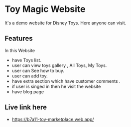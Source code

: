 # Toy Magic Website
It's a demo website for Disney Toys. Here anyone can visit.

## Features
In this Website
- have Toys list.
- user can view toys gallery , All Toys, My Toys.
- user can See how to buy.
- user can add toy.
- have extra section which have customer comments .
- if user is singed in then he visit the website
- have blog page

## Live link here
-  https://b7a11-toy-marketplace.web.app/